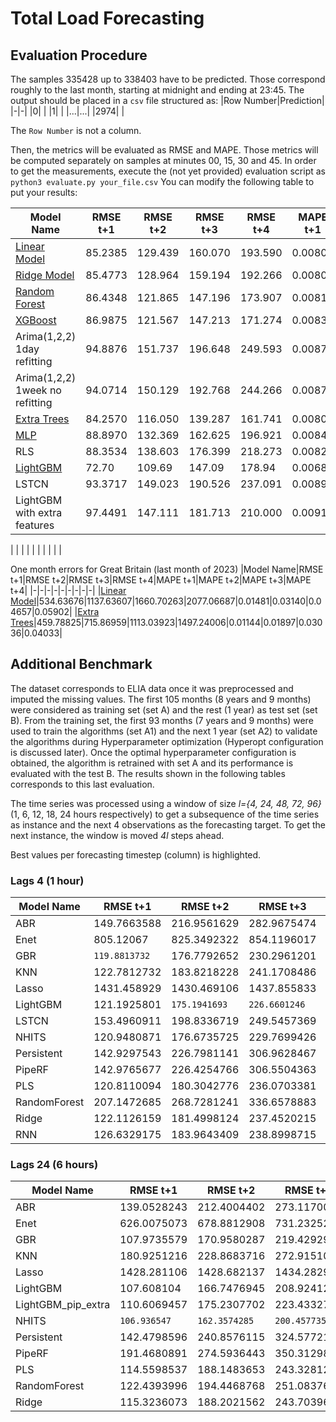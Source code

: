 # Total Load Forecasting
## Evaluation Procedure
The samples $335428$ up to $338403$ have to be predicted. Those correspond roughly to the last month, starting at midnight and ending at 23:45.
The output should be placed in a `csv` file structured as:
|Row Number|Prediction|
|-|-|
|0| |
|1| |
|...|...|
|2974| |

The `Row Number` is not a column.

Then, the metrics will be evaluated as RMSE and MAPE. Those metrics will be computed separately on samples at minutes 00, 15, 30 and 45.
In order to get the measurements, execute the (not yet provided) evaluation script as
`python3 evaluate.py your_file.csv`
You can modify the following table to put your results:

| Model Name                                    |RMSE t+1|RMSE t+2|RMSE t+3|RMSE t+4|MAPE t+1|MAPE t+2|MAPE t+3|MAPE t+4|
|-----------------------------------------------|-|-|-|-|-|-|-|-|
| [Linear Model](Models_Pascal/Linear.ipynb)    |85.2385|129.439|160.070|193.590|0.00805|0.01204|0.01499|0.01800|
| [Ridge Model](Models_Pascal/Linear.ipynb)     |85.4773|128.964|159.194|192.266|0.00806|0.01197|0.01489|0.01788|
| [Random Forest](Models_Pascal/Ensemble.ipynb) |86.4348|121.865|147.196|173.907|0.00819|0.01132|0.01372|0.01624|
| [XGBoost](Models_Pascal/Ensemble.ipynb)       |86.9875|121.567|147.213|171.274|0.00830|0.01136|0.01374|0.01606|
| Arima(1,2,2) 1day refitting                   |94.8876|151.737|196.648|249.593|0.00879|0.01398|0.01845|0.02397|
| Arima(1,2,2) 1week no refitting               |94.0714|150.129|192.768|244.266|0.00873|0.01367|0.01778|0.02314|
| [Extra Trees](Models_Pascal/Ensemble.ipynb)   |84.2570|116.050|139.287|161.741|0.00809|0.01085|0.01296|0.01510|
| [MLP](Models_Pascal/MLP_Tuning.ipynb)         |88.8970|132.369|162.625|196.921|0.00849|0.01240|0.01551|0.01879|
| RLS                                           |88.3534|138.603|176.399|218.273|0.00826|0.01282|0.01650|0.02057|
| [LightGBM](LightGBM_Lisbon3_2024.ipynb)       |72.70|109.69|147.09|178.94|0.0068|0.0103|0.0137|0.0169|
| LSTCN                                         |93.3717|149.023|190.526|237.091|0.00893|0.01411|0.01834|0.02326|
| LightGBM with extra features                  |97.4491|147.111|181.713|210.000|0.00918|0.01375|0.01726|0.02009|

| | | | | | | | | |

One month errors for Great Britain (last month of 2023)
|Model Name|RMSE t+1|RMSE t+2|RMSE t+3|RMSE t+4|MAPE t+1|MAPE t+2|MAPE t+3|MAPE t+4|
|-|-|-|-|-|-|-|-|-|
|[Linear Model](Models_Pascal/GBEvaluation.ipynb)|534.63676|1137.63607|1660.70263|2077.06687|0.01481|0.03140|0.04657|0.05902|
|[Extra Trees](Models_Pascal/GBEvaluation.ipynb)|459.78825|715.86959|1113.03923|1497.24006|0.01144|0.01897|0.03036|0.04033|

## Additional Benchmark

The dataset corresponds to ELIA data once it was preprocessed and imputed the missing values. The first 105 months 
(8 years and 9 months) were considered as training set (set A) and the rest (1 year) as test set (set B). From the training set, 
the first 93 months (7 years and 9 months) were used to train the algorithms (set A1) and the next 1 year (set A2) to validate 
the algorithms during Hyperparameter optimization (Hyperopt configuration is discussed later). Once the optimal hyperparameter configuration is obtained, the algorithm 
is retrained with set A and its performance is evaluated with the test B. The results shown in the following tables 
corresponds to this last evaluation.

The time series was processed using a window of size *l={4, 24, 48, 72, 96}* (1, 6, 12, 18, 24 hours respectively) to get a subsequence of the time series as instance and the 
next 4 observations as the forecasting target. To get the next instance, the window is moved *4l* steps ahead.

Best values per forecasting timestep (column) is highlighted.

### Lags 4 (1 hour)

| Model Name                                    |RMSE t+1|RMSE t+2|RMSE t+3|RMSE t+4|MAPE t+1|MAPE t+2|MAPE t+3|MAPE t+4|
|-----------------------------------------------|-|-|-|-|-|-|-|-|
|ABR|149.7663588|216.9561629|282.9675474|341.2898536|0.012696262|0.01917904|0.024749363|0.029844881|
|Enet|805.12067|825.3492322|854.1196017|885.8410933|0.071598247|0.073763242|0.076626729|0.079662532|
|GBR|`119.8813732`|176.7792652|230.2961201|281.2698089|0.009770161|0.015129321|0.019940721|0.024405835|
|KNN|122.7812732|183.8218228|241.1708486|294.1097608|0.009957092|0.015514292|0.020589624|0.02512241|
|Lasso|1431.458929|1430.469106|1437.855833|1443.481235|0.12158141|0.121603214|0.122242076|0.12304306|
|LightGBM|121.1925801|`175.1941693`|`226.6601246`|`276.9468668`|0.009792854|`0.014825221`|`0.019368965`|`0.023747315`|
|LSTCN|153.4960911|198.8336719|249.5457369|302.0305694|0.012600304|0.016623318|0.020923845|0.025443885|
|NHITS|120.9480871|176.6735725|229.7699426|281.2862785|0.009765661|0.014957715|0.019756316|0.024196061|
|Persistent|142.9297543|226.7981141|306.9628467|383.5750149|0.011655288|0.019273415|0.026429694|0.033318215|
|PipeRF|142.9765677|226.4254766|306.5504363|382.3688243|0.011887619|0.019613771|0.026748552|0.033441327|
|PLS|120.8110094|180.3042776|236.0703381|290.4696883|`0.009678559`|0.015132448|0.01994419|0.024645917|
|RandomForest|207.1472685|268.7281241|336.6578883|404.7777121|0.017176777|0.023441271|0.029662085|0.035824254|
|Ridge|122.1126159|181.4998124|237.4520215|291.9484466|0.00982804|0.015294604|0.020135574|0.024843265|
|RNN|126.6329175|183.9643409|238.8998715|291.8182698|0.010268488|0.01547342|0.020199682|0.024680977|


### Lags 24 (6 hours)

| Model Name                                    | RMSE t+1   |RMSE t+2|RMSE t+3|RMSE t+4|MAPE t+1|MAPE t+2|MAPE t+3|MAPE t+4|
|-----------------------------------------------|------------|-|-|-|-|-|-|-|
|ABR| 139.0528243 |212.4004402|273.1170053|328.636086|0.012169597|0.018057727|0.023454714|0.02823376|
|Enet| 626.0075073 |678.8812908|731.2325276|783.1493299|0.056961149|0.06154771|0.06657339|0.071763522|
|GBR| 107.9735579 |170.9580287|219.4292958|266.2327056|0.009220344|0.014133421|0.018151204|0.022042992|
|KNN| 180.9251216 |228.8683716|272.9151027|315.8920748|0.015511635|0.019034726|0.022708668|0.026020288|
|Lasso| 1428.281106 |1428.682137|1434.282917|1439.555034|0.12144781|0.121258535|0.122009092|0.122796661|
|LightGBM| 107.608104 |166.7476945|208.9241248|250.4238132|0.009098713|0.013657047|0.01719472|0.0208455|
|LightGBM_pip_extra| 110.6069457 |175.2307702|223.4332781|270.8326254|0.009473177|0.014370403|0.018458176|0.02253039|
|NHITS| `106.936547` |`162.3574285`|`200.4577351`|`242.7527846`|`0.009065029`|`0.013223495`|`0.016439657`|`0.020083599`|
|Persistent| 142.4798596 |240.8576115|324.57721|407.4278393|0.01184973|0.019863537|0.02739097|0.034648358|
|PipeRF| 191.4680891 |274.5936443|350.312982|427.8476879|0.016163168|0.023499999|0.030580763|0.037614254|
|PLS| 114.5598537 |188.1483653|243.32812|299.8718054|0.009871744|0.015748957|0.020519889|0.025499514|
|RandomForest| 122.4393996 |194.4468768|251.0837659|308.0790774|0.010576807|0.016267194|0.021004706|0.025918579|
|Ridge| 115.3236073 |188.2021562|243.7039617|300.1214647|0.009942083|0.015802709|0.020513744|0.025506527|





